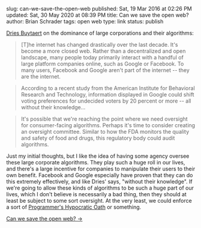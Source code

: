 slug: can-we-save-the-open-web
published: Sat, 19 Mar 2016 at 02:26 PM
updated: Sat, 30 May 2020 at 08:39 PM
title: Can we save the open web?
author: Brian Schrader
tags: open web
type: link
status: publish

[Dries Buytaert][db] on the dominance of large corporations and their algorithms:

> [T]he internet has changed drastically over the last decade. It's become a more closed web. Rather than a decentralized and open landscape, many people today primarily interact with a handful of large platform companies online, such as Google or Facebook. To many users, Facebook and Google aren't part of the internet -- they are the internet.

> According to a recent study from the American Institute for Behavioral Research and Technology, information displayed in Google could shift voting preferences for undecided voters by 20 percent or more -- all without their knowledge...

> It's possible that we're reaching the point where we need oversight for consumer-facing algorithms. Perhaps it's time to consider creating an oversight committee. Similar to how the FDA monitors the quality and safety of food and drugs, this regulatory body could audit algorithms.

Just my initial thoughts, but I like the idea of having some agency oversee these large corporate algorithms. They play such a huge roll in our lives, and there's a large incentive for companies to manipulate their users to their own benefit. Facebook and Google especially have proven that they can do this extremely effectively, and like Dries' says, "without their knowledge". If we're going to allow these kinds of algorithms to be such a huge part of our lives, which I don't believe is necessarily a bad thing, then they should at least be subject to some sort oversight. At the very least, we could enforce a sort of [Programmer's Hypocratic Oath][po] or something.

[Can we save the open web? &#8594;][db]

[db]: http://buytaert.net/can-we-save-the-open-web
[po]: https://brianschrader.com/archive/software-engineering/
